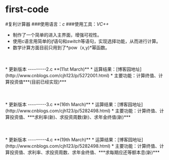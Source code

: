 # first-code
#复利计算器
###使用语言：*c*
###使用工具：*VC++*
</br>
* 制作了一个简单的进入主界面，增强可视性。
* 使用c语言用简单的*if*语句和*switch*等语句，实现选择功能，从而进行计算。
* 数学计算方面目前只用到了*pow（x,y)*幂函数。
</br>
  
</br>
* 更新版本 ---------2.c   **(11st March)**
* 运算结果：[博客园地址](http://www.cnblogs.com/cjh123/p/5272001.html) 
* 主要功能：计算终值、计算投资值***(目前已经实现)***
</br>
</br>
</br>
</br>
* 更新版本 ---------3.c   **(16th March)**
* 运算结果：[博客园地址](http://www.cnblogs.com/cjh123/p/5282498.html) 
* 主要功能：计算终值、计算投资值、***求利率(新)、求投资周数(新)、求年金终值(新)***
</br>
</br>
</br>
</br>
* 更新版本 ---------4.c   **(19th March)**
* 运算结果：[博客园地址](http://www.cnblogs.com/cjh123/p/5282498.html) 
* 主要功能：计算终值、计算投资值、求利率、求投资周数、求年金终值、***求每期应还等额本息(新)***
</br>
</br>
